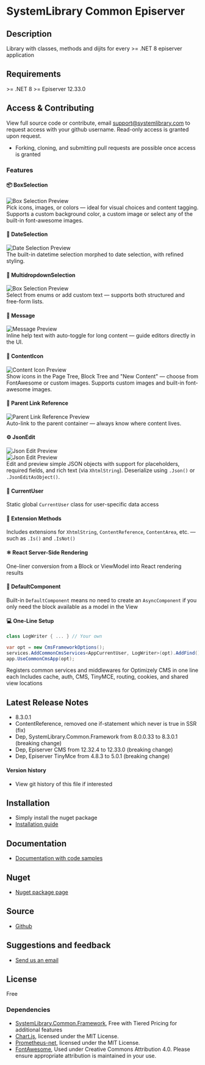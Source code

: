 
# SystemLibrary Common Episerver

## Description
Library with classes, methods and dijits for every &gt;= .NET 8 episerver application

## Requirements
&gt;= .NET 8
&gt;= Episerver 12.33.0

## Access & Contributing
View full source code or contribute, email [support@systemlibrary.com](mailto:support@systemlibrary.com) to request access with your github username. Read-only access is granted upon request.
- Forking, cloning, and submitting pull requests are possible once access is granted  

### Features

#### 📦 BoxSelection  
![Box Selection Preview](https://raw.githubusercontent.com/systemlibrary/systemlibrary-common-episerver/main/assets/images/cms-property-boxselection.png "")  
Pick icons, images, or colors — ideal for visual choices and content tagging.
Supports a custom background color, a custom image or select any of the built-in font-awesome images.

#### 📅 DateSelection  
![Date Selection Preview](https://raw.githubusercontent.com/systemlibrary/systemlibrary-common-episerver/main/assets/images/cms-property-dateselection.png "")  
The built-in datetime selection morphed to date selection, with refined styling.

#### 🔽 MultidropdownSelection  
![Box Selection Preview](https://raw.githubusercontent.com/systemlibrary/systemlibrary-common-episerver/main/assets/images/cms-property-multidropdownselection.png "")  
Select from enums or add custom text — supports both structured and free-form lists.

#### 💬 Message  
![Message Preview](https://raw.githubusercontent.com/systemlibrary/systemlibrary-common-episerver/main/assets/images/cms-property-message.png "")  
Inline help text with auto-toggle for long content — guide editors directly in the UI.

#### 🧩 ContentIcon  
![Content Icon Preview](https://raw.githubusercontent.com/systemlibrary/systemlibrary-common-episerver/main/assets/images/cms-property-contenticon.png "")  
Show icons in the Page Tree, Block Tree and "New Content" — choose from FontAwesome or custom images.
Supports custom images and built-in font-awesome images.

#### 🔗 Parent Link Reference  
![Parent Link Reference Preview](https://raw.githubusercontent.com/systemlibrary/systemlibrary-common-episerver/main/assets/images/cms-property-parentlinkreference.png "")  
Auto-link to the parent container — always know where content lives.

#### ⚙️ JsonEdit  
![Json Edit Preview](https://raw.githubusercontent.com/systemlibrary/systemlibrary-common-episerver/main/assets/images/cms-property-jsonedit.png "")  
![Json Edit Preview](https://raw.githubusercontent.com/systemlibrary/systemlibrary-common-episerver/main/assets/images/cms-property-jsoneditor-view.png "")  
Edit and preview simple JSON objects with support for placeholders, required fields, and rich text (via `XhtmlString`). Deserialize using `.Json()` or `.JsonEditAsObject()`.

#### 👤 CurrentUser  
Static global `CurrentUser` class for user-specific data access  

#### 🧩 Extension Methods  
Includes extensions for `XhtmlString`, `ContentReference`, `ContentArea`, etc. — such as `.Is()` and `.IsNot()`  

#### ⚛️ React Server-Side Rendering  
One-liner conversion from a Block or ViewModel into React rendering results  

#### 🧱 DefaultComponent  
Built-in `DefaultComponent` means no need to create an `AsyncComponent` if you only need the block available as a model in the View

#### 💻 One-Line Setup
```csharp
class LogWriter { ... } // Your own

var opt = new CmsFrameworkOptions();
services.AddCommonCmsServices<AppCurrentUser, LogWriter>(opt).AddFind();
app.UseCommonCmsApp(opt);
```
Registers common services and middlewares for Optimizely CMS in one line each
Includes cache, auth, CMS, TinyMCE, routing, cookies, and shared view locations

## Latest Release Notes
- 8.3.0.1
- ContentReference, removed one if-statement which never is true in SSR (fix)
- Dep, SystemLibrary.Common.Framework from 8.0.0.33 to 8.3.0.1 (breaking change)
- Dep, Episerver CMS from 12.32.4 to 12.33.0 (breaking change)
- Dep, Episerver TinyMce from 4.8.3 to 5.0.1 (breaking change)

#### Version history
- View git history of this file if interested

## Installation
- Simply install the nuget package
- [Installation guide](https://systemlibrary.github.io/systemlibrary-common-episerver/Install.html)

## Documentation
- [Documentation with code samples](https://systemlibrary.github.io/systemlibrary-common-episerver/)

## Nuget
- [Nuget package page](https://www.nuget.org/packages/SystemLibrary.Common.Episerver/)

## Source
- [Github](https://github.com/systemlibrary/systemlibrary-common-episerver)

## Suggestions and feedback
- [Send us an email](mailto:support@systemlibrary.com)

## License
Free

### Dependencies
- [SystemLibrary.Common.Framework](https://github.com/systemlibrary/systemlibrary-common-framework), Free with Tiered Pricing for additional features
- [Chart.js](https://github.com/chartjs/Chart.js), licensed under the MIT License.
- [Prometheus-net](https://www.nuget.org/packages/prometheus-net), licensed under the MIT License.
- [FontAwesome](https://fontawesome.com/), Used under Creative Commons Attribution 4.0. Please ensure appropriate attribution is maintained in your use.